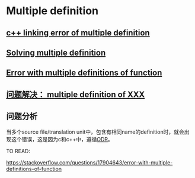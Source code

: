 # Multiple definition





## [c++ linking error of multiple definition](https://ubuntuforums.org/showthread.php?t=1660856)



## [Solving multiple definition](http://www.cplusplus.com/forum/unices/5784/)



## [Error with multiple definitions of function](https://stackoverflow.com/questions/17904643/error-with-multiple-definitions-of-function)



## [问题解决： multiple definition of XXX](https://blog.csdn.net/liyuefeilong/article/details/44071053)





## 问题分析

当多个source file/translation unit中，包含有相同name的definition时，就会出现这个错误，这是因为c和c++中，遵循[ODR](https://en.cppreference.com/w/cpp/language/definition)。



TO READ:

https://stackoverflow.com/questions/17904643/error-with-multiple-definitions-of-function